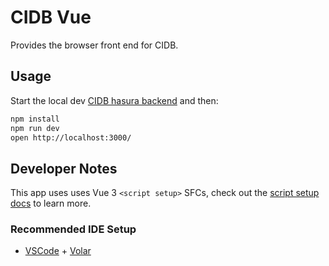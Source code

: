 # CIDB Vue

Provides the browser front end for CIDB.

## Usage

Start the local dev [CIDB hasura backend](../hasura/README.md) and then:

```bash
npm install
npm run dev
open http://localhost:3000/
```

## Developer Notes

This app uses uses Vue 3 `<script setup>` SFCs, check out the [script setup docs](https://v3.vuejs.org/api/sfc-script-setup.html#sfc-script-setup) to learn more.

### Recommended IDE Setup

- [VSCode](https://code.visualstudio.com/) + [Volar](https://marketplace.visualstudio.com/items?itemName=johnsoncodehk.volar)

